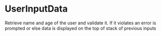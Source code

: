 # UserInputData
Retrieve name and age of the user and validate it. If it violates an error is prompted or else data is displayed on the top of stack of previous inputs
